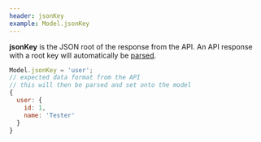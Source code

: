 ```yaml
---
header: jsonKey
example: Model.jsonKey
---
```


**jsonKey** is the JSON root of the response from the API.  An API response with a root key will automatically be [parsed](#parse).

```js
Model.jsonKey = 'user';
// expected data format from the API
// this will then be parsed and set onto the model
{
  user: {
    id: 1,
    name: 'Tester'
  }
}
```


